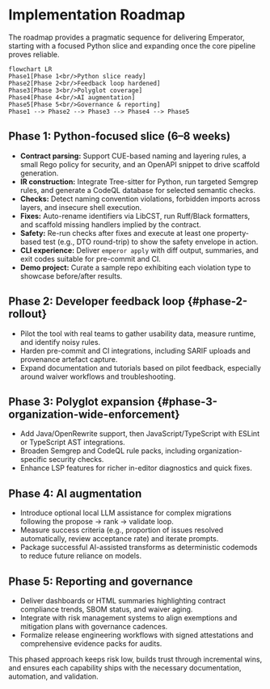 # Implementation Roadmap

The roadmap provides a pragmatic sequence for delivering Emperator, starting with a focused Python slice and expanding once the core pipeline proves reliable.

```mermaid
flowchart LR
Phase1[Phase 1<br/>Python slice ready]
Phase2[Phase 2<br/>Feedback loop hardened]
Phase3[Phase 3<br/>Polyglot coverage]
Phase4[Phase 4<br/>AI augmentation]
Phase5[Phase 5<br/>Governance & reporting]
Phase1 --> Phase2 --> Phase3 --> Phase4 --> Phase5
```

## Phase 1: Python-focused slice (6–8 weeks)

- **Contract parsing:** Support CUE-based naming and layering rules, a small Rego policy for security, and an OpenAPI snippet to drive scaffold generation.
- **IR construction:** Integrate Tree-sitter for Python, run targeted Semgrep rules, and generate a CodeQL database for selected semantic checks.
- **Checks:** Detect naming convention violations, forbidden imports across layers, and insecure shell execution.
- **Fixes:** Auto-rename identifiers via LibCST, run Ruff/Black formatters, and scaffold missing handlers implied by the contract.
- **Safety:** Re-run checks after fixes and execute at least one property-based test (e.g., DTO round-trip) to show the safety envelope in action.
- **CLI experience:** Deliver `emperor apply` with diff output, summaries, and exit codes suitable for pre-commit and CI.
- **Demo project:** Curate a sample repo exhibiting each violation type to showcase before/after results.

## Phase 2: Developer feedback loop {#phase-2-rollout}

- Pilot the tool with real teams to gather usability data, measure runtime, and identify noisy rules.
- Harden pre-commit and CI integrations, including SARIF uploads and provenance artefact capture.
- Expand documentation and tutorials based on pilot feedback, especially around waiver workflows and troubleshooting.

## Phase 3: Polyglot expansion {#phase-3-organization-wide-enforcement}

- Add Java/OpenRewrite support, then JavaScript/TypeScript with ESLint or TypeScript AST integrations.
- Broaden Semgrep and CodeQL rule packs, including organization-specific security checks.
- Enhance LSP features for richer in-editor diagnostics and quick fixes.

## Phase 4: AI augmentation

- Introduce optional local LLM assistance for complex migrations following the propose → rank → validate loop.
- Measure success criteria (e.g., proportion of issues resolved automatically, review acceptance rate) and iterate prompts.
- Package successful AI-assisted transforms as deterministic codemods to reduce future reliance on models.

## Phase 5: Reporting and governance

- Deliver dashboards or HTML summaries highlighting contract compliance trends, SBOM status, and waiver aging.
- Integrate with risk management systems to align exemptions and mitigation plans with governance cadences.
- Formalize release engineering workflows with signed attestations and comprehensive evidence packs for audits.

This phased approach keeps risk low, builds trust through incremental wins, and ensures each capability ships with the necessary documentation, automation, and validation.
